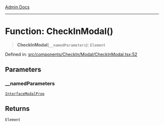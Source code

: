 [Admin Docs](/)

***

# Function: CheckInModal()

> **CheckInModal**(`__namedParameters`): `Element`

Defined in: [src/components/CheckIn/Modal/CheckInModal.tsx:52](https://github.com/PalisadoesFoundation/talawa-admin/blob/main/src/components/CheckIn/Modal/CheckInModal.tsx#L52)

## Parameters

### \_\_namedParameters

[`InterfaceModalProp`](../../../../../types/CheckIn/interface/interfaces/InterfaceModalProp.md)

## Returns

`Element`
